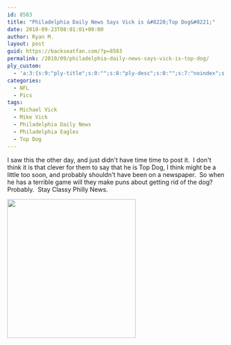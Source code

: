 ```yaml
---
id: 8583
title: "Philadelphia Daily News Says Vick is &#8220;Top Dog&#8221;"
date: 2010-09-23T08:01:01+00:00
author: Ryan M.
layout: post
guid: https://backseatfan.com/?p=8583
permalink: /2010/09/philadelphia-daily-news-says-vick-is-top-dog/
ply_custom:
  - 'a:3:{s:9:"ply-title";s:0:"";s:8:"ply-desc";s:0:"";s:7:"noindex";s:0:"";}'
categories:
  - NFL
  - Pics
tags:
  - Michael Vick
  - Mike Vick
  - Philadelphia Daily News
  - Philadelphia Eagles
  - Top Dog
---
```


<div class="entry">
  <p>
    I saw this the other day, and just didn't have time time to post it.  I don't think it is that clever for them to say that he is Top Dog, I think might be a little too soon, and probably shouldn't have been on a newspaper.  So when he has a terrible game will they make puns about getting rid of the dog?  Probably.  Stay Classy Philly News.
  </p>

  <p>
    <img class="aligncenter size-full wp-image-8584" title="dailynewstopdogvick" src="/images/2010/09/dailynewstopdogvick.jpg" alt="" width="296" height="320" srcset="/images/2010/09/dailynewstopdogvick.jpg 296w, /images/2010/09/dailynewstopdogvick-277x300.jpg 277w" sizes="(max-width: 296px) 100vw, 296px" />
  </p>
</div>
